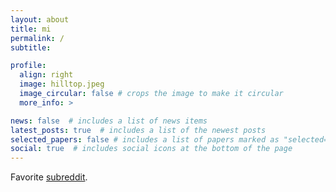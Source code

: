 ```yaml
---
layout: about
title: mi
permalink: /
subtitle: 

profile:
  align: right
  image: hilltop.jpeg
  image_circular: false # crops the image to make it circular
  more_info: >

news: false  # includes a list of news items
latest_posts: true  # includes a list of the newest posts
selected_papers: false # includes a list of papers marked as "selected={true}"
social: true  # includes social icons at the bottom of the page
---
```


Favorite [subreddit](http://reddit.com/r/attackontitan).


